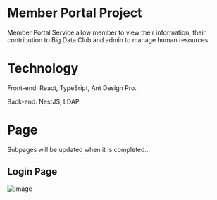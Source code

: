 # Member Portal Project

Member Portal Service allow member to view their information, their contribution to Big Data Club and admin to manage human resources.

# Technology

Front-end: React, TypeSript, Ant Design Pro.

Back-end: NestJS, LDAP.

# Page

Subpages will be updated when it is completed...

## Login Page

![image](https://user-images.githubusercontent.com/86992472/195342648-7e956b19-157e-4590-a8f7-c6f6af584fc3.png)
